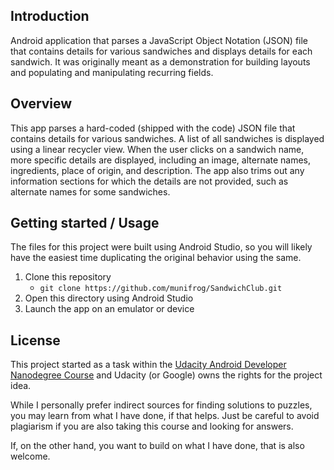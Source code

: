 ## Introduction

Android application that parses a JavaScript Object Notation (JSON) file that contains details
for various sandwiches and displays details for each sandwich. It was originally meant as a
demonstration for building layouts and populating and manipulating recurring fields.

## Overview

This app parses a hard-coded (shipped with the code) JSON file that contains details for various
sandwiches. A list of all sandwiches is displayed using a linear recycler view. When the user
clicks on a sandwich name, more specific details are displayed, including an image, alternate names,
ingredients, place of origin, and description. The app also trims out any information sections for
which the details are not provided, such as alternate names for some sandwiches.

## Getting started / Usage

The files for this project were built using Android Studio, so you will likely have the easiest
time duplicating the original behavior using the same.

 1. Clone this repository
    * `git clone https://github.com/munifrog/SandwichClub.git`
 1. Open this directory using Android Studio
 1. Launch the app on an emulator or device

## License
This project started as a task within the [Udacity Android Developer Nanodegree Course](https://www.udacity.com/course/android-developer-nanodegree-by-google--nd801)
and Udacity (or Google) owns the rights for the project idea.

While I personally prefer indirect sources for finding solutions to puzzles, you may learn from
what I have done, if that helps. Just be careful to avoid plagiarism if you are also taking this
course and looking for answers.

If, on the other hand, you want to build on what I have done, that is also welcome.
